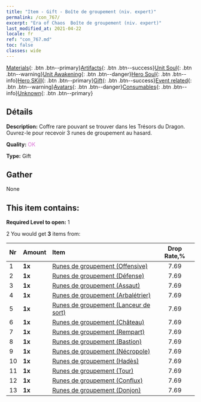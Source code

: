 ```yaml
---
title: "Item - Gift - Boîte de groupement (niv. expert)"
permalink: /con_767/
excerpt: "Era of Chaos  Boîte de groupement (niv. expert)"
last_modified_at: 2021-04-22
locale: fr
ref: "con_767.md"
toc: false
classes: wide
---
```

 [Materials](/ItemsFR/){: .btn .btn--primary}[Artifacts](/ItemsFR/Artifacts/){: .btn .btn--success}[Unit Soul](/ItemsFR/UnitSoul/){: .btn .btn--warning}[Unit Awakening](/ItemsFR/UnitAwakening/){: .btn .btn--danger}[Hero Soul](/ItemsFR/HeroSoul/){: .btn .btn--info}[Hero SKill](/ItemsFR/HeroSkill/){: .btn .btn--primary}[Gift](/ItemsFR/Gift/){: .btn .btn--success}[Event related](/ItemsFR/Events/){: .btn .btn--warning}[Avatars](/ItemsFR/Avatars/){: .btn .btn--danger}[Consumables](/ItemsFR/Consumables/){: .btn .btn--info}[Unknown](/ItemsFR/Unknown/){: .btn .btn--primary}

## Détails
 **Description:** Coffre rare pouvant se trouver dans les Trésors du Dragon. Ouvrez-le pour recevoir 3 runes de groupement au hasard.

 **Quality:** <span style="color: #DA70D6">OK</span>

 **Type:** Gift

## Gather

  None

## This item contains:

 **Required Level to open:** 1

 2 You would get **3** items  from:

  | Nr | Amount |     Item    | Drop Rate,% |
  |:---|:-------|:------------|:---------:|
  | 1 |  **1x** | [Runes de groupement (Offensive)](/fr/Items/con_734/) | 7.69 | 
  | 2 |  **1x** | [Runes de groupement (Défense)](/fr/Items/con_739/) | 7.69 | 
  | 3 |  **1x** | [Runes de groupement (Assaut)](/fr/Items/con_741/) | 7.69 | 
  | 4 |  **1x** | [Runes de groupement (Arbalétrier)](/fr/Items/con_742/) | 7.69 | 
  | 5 |  **1x** | [Runes de groupement (Lanceur de sort)](/fr/Items/con_746/) | 7.69 | 
  | 6 |  **1x** | [Runes de groupement (Château)](/fr/Items/con_752/) | 7.69 | 
  | 7 |  **1x** | [Runes de groupement (Rempart)](/fr/Items/con_753/) | 7.69 | 
  | 8 |  **1x** | [Runes de groupement (Bastion)](/fr/Items/con_754/) | 7.69 | 
  | 9 |  **1x** | [Runes de groupement (Nécropole)](/fr/Items/con_755/) | 7.69 | 
  | 10 |  **1x** | [Runes de groupement (Hadès)](/fr/Items/con_777/) | 7.69 | 
  | 11 |  **1x** | [Runes de groupement (Tour)](/fr/Items/con_785/) | 7.69 | 
  | 12 |  **1x** | [Runes de groupement (Conflux)](/fr/Items/con_791/) | 7.69 | 
  | 13 |  **1x** | [Runes de groupement (Donjon)](/fr/Items/con_792/) | 7.69 | 
